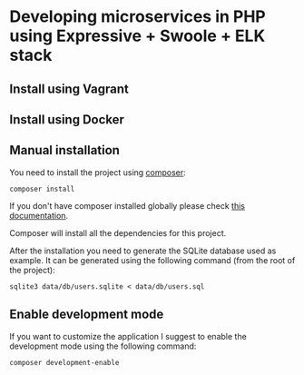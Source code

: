 # Developing microservices in PHP using Expressive + Swoole + ELK stack

## Install using Vagrant

## Install using Docker

## Manual installation

You need to install the project using [composer](https://getcomposer.org/):

```
composer install
```

If you don't have composer installed globally please check [this documentation](https://getcomposer.org/doc/00-intro.md#globally).

Composer will install all the dependencies for this project.

After the installation you need to generate the SQLite database used as example.
It can be generated using the following command (from the root of the project):

```
sqlite3 data/db/users.sqlite < data/db/users.sql
```

## Enable development mode

If you want to customize the application I suggest to enable the development
mode using the following command:

```
composer development-enable
```

